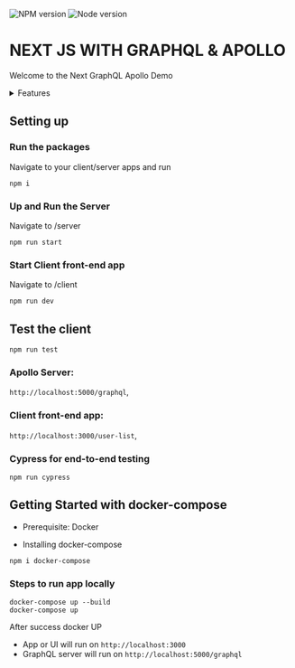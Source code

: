 ![NPM version](https://img.shields.io/badge/npm-v7.23.0-blue.svg)
![Node version](https://img.shields.io/badge/node-v14-blue.svg)

# NEXT JS WITH GRAPHQL & APOLLO

Welcome to the Next GraphQL Apollo Demo

<details>
<summary>Features</summary>

- [Update both client and server packages with latest versions](#update-both-client-and-server-packages-with-latest-versions)
- [React Hooks](#react-hooks)
- [GraphQL Query and Resolver](#graphql-and-resolver)
- [New page in NextJS](#new-page-in-nextjs)
- [Lazy loading to load](#lazy-loading-to-load)
- [Unit tests using Jest and React Testing Library](#unit-test-using-jset-and-react-testing-library)
- [Dockerize the server and client app and use docker-compose](#Dockerize-the-server-and-client-app-and-use-docker-compose)
- [Cypress end to end test for the page created](#cypress-end-to-end-test-for-the-page-create)
</details>

## Setting up

### Run the packages

Navigate to your client/server apps and run

```
npm i
```

### Up and Run the Server

Navigate to /server

```
npm run start
```

### Start Client front-end app

Navigate to /client

```
npm run dev
```

## Test the client

```
npm run test
```

### Apollo Server:

`http://localhost:5000/graphql`,

### Client front-end app:

`http://localhost:3000/user-list`,

### Cypress for end-to-end testing

```
npm run cypress
```

## Getting Started with docker-compose

- Prerequisite: Docker

- Installing docker-compose

```
npm i docker-compose
```

### Steps to run app locally

```
docker-compose up --build
docker-compose up
```

After success docker UP

- App or UI will run on `http://localhost:3000`
- GraphQL server will run on `http://localhost:5000/graphql`
